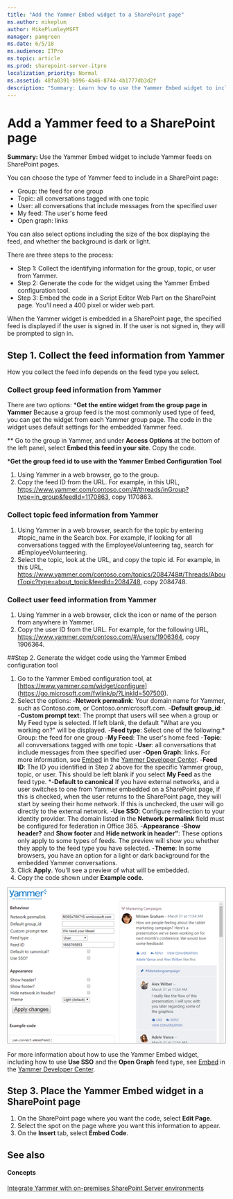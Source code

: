```yaml
---
title: "Add the Yammer Embed widget to a SharePoint page"
ms.author: mikeplum
author: MikePlumleyMSFT
manager: pamgreen
ms.date: 6/5/18
ms.audience: ITPro
ms.topic: article
ms.prod: sharepoint-server-itpro
localization_priority: Normal
ms.assetid: 48fa0391-b996-4a46-8744-4b1777db3d2f
description: "Summary: Learn how to use the Yammer Embed widget to include Yammer feeds on SharePoint pages."
---
```


# Add a Yammer feed to a SharePoint page

 **Summary:** Use the Yammer Embed widget to include Yammer feeds on SharePoint pages. 
  
You can choose the type of Yammer feed to include in a SharePoint page:
- Group: the feed for one group
- Topic: all conversations tagged with one topic
- User: all conversations that include messages from the specified user
- My feed: The user's home feed
- Open graph: links

You can also select options including the size of the box displaying the feed, and whether the background is dark or light.

There are three steps to the process:
- Step 1: Collect the identifying information for the group, topic, or user from Yammer.
- Step 2: Generate the code for the widget using the Yammer Embed configuration tool.
- Step 3: Embed the code in a Script Editor Web Part on the SharePoint page. You'll need a 400 pixel or wider web part.

When the Yammer widget is embedded in a SharePoint page, the specified feed is displayed if the user is signed in. If the user is not signed in, they will be prompted to sign in.

## Step 1. Collect the feed information from Yammer
How you collect the feed info depends on the feed type you select.

### Collect group feed information from Yammer

There are two options:
***Get the entire widget from the group page in Yammer**
 Because a group feed is the most commonly used type of feed, you can get the widget from each Yammer group page. The code in the widget uses default settings for the embedded Yammer feed. 

 ** Go to the group in Yammer, and under **Access Options** at the bottom of the left panel, select **Embed this feed in your site**. Copy the code. 

***Get the group feed id to use with the Yammer Embed Configuration Tool**
1. Using Yammer in a web browser, go to the group.
2. Copy the feed ID from the URL. For example, in this URL, https://www.yammer.com/contoso.com/#/threads/inGroup?type=in_group&feedId=1170863, copy 1170863.

### Collect topic feed information from Yammer
1. Using Yammer in a web browser, search for the topic by entering #topic_name in the Search box. For example, if looking for all conversations tagged with the EmployeeVolunteering tag, search for #EmployeeVolunteering.
2. Select the topic, look at the URL, and copy the topic id. For example, in this URL,  https://www.yammer.com/contoso.com/topics/2084748#/Threads/AboutTopic?type=about_topic&feedId=2084748, copy 2084748.

### Collect user feed information from Yammer 
1. Using Yammer in a web browser, click the icon or name of the person from anywhere in Yammer. 
3. Copy the user ID from the URL. For example, for the following URL, https://www.yammer.com/contoso.com/#/users/1906364, copy  1906364.

##Step 2. Generate the widget code using the Yammer Embed configuration tool

1. Go to the Yammer Embed configuration tool, at [https://www.yammer.com/widget/configure] (https://go.microsoft.com/fwlink/p/?LinkId=507500). 
2. Select the options:
 -**Network permalink**: Your domain name for Yammer, such as Contoso.com, or Contoso.onmicrosoft.com.
 -**Default group_id**: 
 -**Custom prompt text**: The prompt that users will see when a group or My Feed type is selected. If left blank, the default "What are you working on?" will be displayed.
-**Feed type**: Select one of the following:* Group: the feed for one group
  -**My Feed**: The user's home feed
  -**Topic**: all convversations tagged with one topic
  -**User**: all conversations that include messages from thee specified user
  -**Open Graph**: links. For more information, see  [Embed](https://go.microsoft.com/fwlink/p/?LinkId=507501) in the [Yammer Developer Center](https://go.microsoft.com/fwlink/p/?LinkId=507502). 
 -**Feed ID**: The ID you identified in Step 2 above for the specific Yammer group, topic, or user. This should be left blank if you select **My Feed** as the feed type.
 *-**Default to canonical** If you have external networks, and a user switches to one from Yammer embedded on a SharePoint page, if this is checked, when the user returns to the SharePoint page, they will start by seeing their home network. If this is unchecked, the user will go directly to the external network.
 -**Use SSO**: Configure redirection to your identity provider. The domain listed in the **Network permalink** field must be configured for federation in Office 365.
 -**Appearance**
  -**Show header?** and **Show footer** and **Hide network in header"**: These options only apply to some types of feeds. The preview will show you whether they apply to the feed type you have selected.
  -**Theme**: In some browsers, you have an option for a light or dark background for the embedded Yammer conversations.
3. Click **Apply**. You'll see a preview of what will be embedded.
4. Copy the code shown under **Example code**.

  ![Screenshot of the Yammer Embed configuration tool](../media/yammer-embed-preview.png)
  
For more information about how to use the Yammer Embed widget, including how to use **Use SSO** and the **Open Graph** feed type, see [Embed](https://go.microsoft.com/fwlink/p/?LinkId=507501) in the [Yammer Developer Center](https://go.microsoft.com/fwlink/p/?LinkId=507502).
  
## Step 3. Place the Yammer Embed widget in a SharePoint page

1. On the SharePoint page where you want the code, select **Edit Page**.
2. Select the spot on the page where you want this information to appear.
3. On the **Insert** tab, select **Embed Code**.

## See also

#### Concepts

[Integrate Yammer with on-premises SharePoint Server environments](integrate-yammer-with-on-premises-sharepoint-2013-environments.md)

